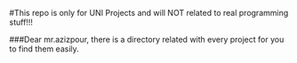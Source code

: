#This repo is only for UNI Projects and will NOT related to real programming stuff!!!



###Dear mr.azizpour, there is a directory related with every project for you to find them easily.
